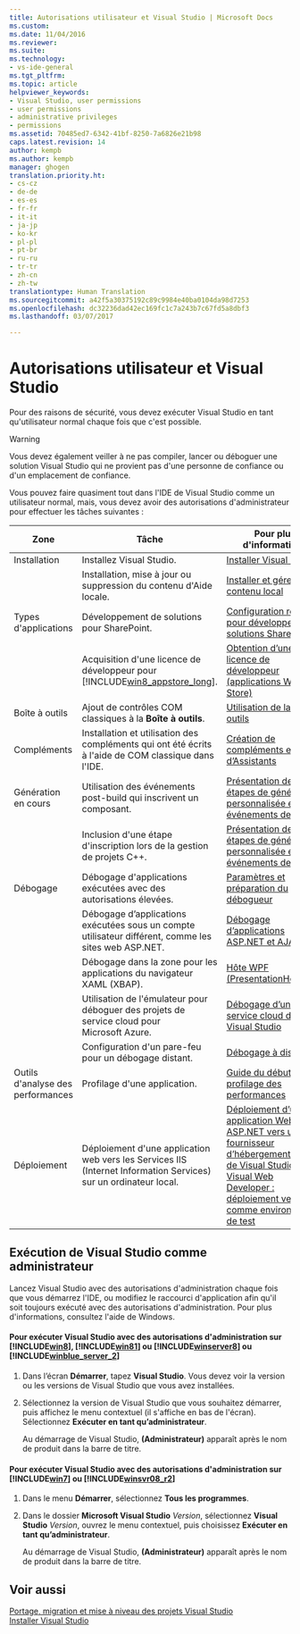 ```yaml
---
title: Autorisations utilisateur et Visual Studio | Microsoft Docs
ms.custom: 
ms.date: 11/04/2016
ms.reviewer: 
ms.suite: 
ms.technology:
- vs-ide-general
ms.tgt_pltfrm: 
ms.topic: article
helpviewer_keywords:
- Visual Studio, user permissions
- user permissions
- administrative privileges
- permissions
ms.assetid: 70485ed7-6342-41bf-8250-7a6826e21b98
caps.latest.revision: 14
author: kempb
ms.author: kempb
manager: ghogen
translation.priority.ht:
- cs-cz
- de-de
- es-es
- fr-fr
- it-it
- ja-jp
- ko-kr
- pl-pl
- pt-br
- ru-ru
- tr-tr
- zh-cn
- zh-tw
translationtype: Human Translation
ms.sourcegitcommit: a42f5a30375192c89c9984e40ba0104da98d7253
ms.openlocfilehash: dc32236dad42ec169fc1c7a243b7c67fd5a8dbf3
ms.lasthandoff: 03/07/2017

---
```

# <a name="user-permissions-and-visual-studio"></a>Autorisations utilisateur et Visual Studio
Pour des raisons de sécurité, vous devez exécuter Visual Studio en tant qu'utilisateur normal chaque fois que c'est possible.  

> [!WARNING]
>  Vous devez également veiller à ne pas compiler, lancer ou déboguer une solution Visual Studio qui ne provient pas d'une personne de confiance ou d'un emplacement de confiance.  

 Vous pouvez faire quasiment tout dans l'IDE de Visual Studio comme un utilisateur normal, mais, vous devez avoir des autorisations d'administrateur pour effectuer les tâches suivantes :  

|Zone|Tâche|Pour plus d'informations|  
|----------|----------|--------------------------|  
|Installation|Installez Visual Studio.|[Installer Visual Studio](../install/install-visual-studio.md)|  
||Installation, mise à jour ou suppression du contenu d'Aide locale.|[Installer et gérer un contenu local](../ide/install-and-manage-local-content.md)|  
|Types d'applications|Développement de solutions pour SharePoint.|[Configuration requise pour développer des solutions SharePoint](/office-dev/office-dev/requirements-for-developing-sharepoint-solutions)|  
||Acquisition d'une licence de développeur pour [!INCLUDE[win8_appstore_long](../debugger/includes/win8_appstore_long_md.md)].|[Obtention d’une licence de développeur (applications Windows Store)](http://go.microsoft.com/fwlink/?LinkID=241313)|  
|Boîte à outils|Ajout de contrôles COM classiques à la **Boîte à outils**.|[Utilisation de la boîte à outils](../ide/using-the-toolbox.md)|  
|Compléments|Installation et utilisation des compléments qui ont été écrits à l'aide de COM classique dans l'IDE.|[Création de compléments et d’Assistants](http://msdn.microsoft.com/Library/c5a47c21-6668-4de3-898d-afa969317e73)|  
|Génération en cours|Utilisation des événements post-build qui inscrivent un composant.|[Présentation des étapes de génération personnalisée et des événements de build](/visual-cpp/ide/understanding-custom-build-steps-and-build-events)|  
||Inclusion d'une étape d'inscription lors de la gestion de projets C++.|[Présentation des étapes de génération personnalisée et des événements de build](/visual-cpp/ide/understanding-custom-build-steps-and-build-events)|  
|Débogage|Débogage d'applications exécutées avec des autorisations élevées.|[Paramètres et préparation du débogueur](../debugger/debugger-settings-and-preparation.md)|  
||Débogage d’applications exécutées sous un compte utilisateur différent, comme les sites web ASP.NET.|[Débogage d’applications ASP.NET et AJAX](../debugger/debugging-aspnet-and-ajax-applications.md)|  
||Débogage dans la zone pour les applications du navigateur XAML (XBAP).|[Hôte WPF (PresentationHost.exe)](http://msdn.microsoft.com/Library/3215bfa1-722c-4ac8-a7c5-bdd02d30afbd)|  
||Utilisation de l'émulateur pour déboguer des projets de service cloud pour Microsoft Azure.|[Débogage d’un service cloud dans Visual Studio](http://go.microsoft.com/fwlink/?LinkId=266725)|  
||Configuration d'un pare-feu pour un débogage distant.|[Débogage à distance](../debugger/remote-debugging.md)|  
|Outils d'analyse des performances|Profilage d'une application.|[Guide du débutant en profilage des performances](../profiling/beginners-guide-to-performance-profiling.md)|  
|Déploiement|Déploiement d'une application web vers les Services IIS (Internet Information Services) sur un ordinateur local.|[Déploiement d’une application Web ASP.NET vers un fournisseur d’hébergement à l’aide de Visual Studio ou Visual Web Developer : déploiement vers IIS comme environnement de test](http://go.microsoft.com/fwlink/?LinkId=266478)|

## <a name="running-visual-studio-as-an-administrator"></a>Exécution de Visual Studio comme administrateur  
 Lancez Visual Studio avec des autorisations d'administration chaque fois que vous démarrez l'IDE, ou modifiez le raccourci d'application afin qu'il soit toujours exécuté avec des autorisations d'administration. Pour plus d'informations, consultez l'aide de Windows.  

#### <a name="to-run-visual-studio-with-administrative-permissions-on-includewin8debuggerincludeswin8mdmd-includewin81debuggerincludeswin81mdmd-includewinserver8debuggerincludeswinserver8mdmd-or-includewinblueserver2ideincludeswinblueserver2mdmd"></a>Pour exécuter Visual Studio avec des autorisations d'administration sur [!INCLUDE[win8](../debugger/includes/win8_md.md)], [!INCLUDE[win81](../debugger/includes/win81_md.md)] ou [!INCLUDE[winserver8](../debugger/includes/winserver8_md.md)] ou [!INCLUDE[winblue_server_2](../ide/includes/winblue_server_2_md.md)]  

1.  Dans l’écran **Démarrer**, tapez **Visual Studio**. Vous devez voir la version ou les versions de Visual Studio que vous avez installées.  

2.  Sélectionnez la version de Visual Studio que vous souhaitez démarrer, puis affichez le menu contextuel (il s'affiche en bas de l'écran). Sélectionnez **Exécuter en tant qu’administrateur**.  

     Au démarrage de Visual Studio, **(Administrateur)** apparaît après le nom de produit dans la barre de titre.  

#### <a name="to-run-visual-studio-with-administrative-permissions-on-includewin7debuggerincludeswin7mdmd-or-includewinsvr08r2debuggerincludeswinsvr08r2mdmd"></a>Pour exécuter Visual Studio avec des autorisations d'administration sur [!INCLUDE[win7](../debugger/includes/win7_md.md)] ou [!INCLUDE[winsvr08_r2](../debugger/includes/winsvr08_r2_md.md)]  

1.  Dans le menu **Démarrer**, sélectionnez **Tous les programmes**.  

2.  Dans le dossier **Microsoft Visual Studio** *Version*, sélectionnez **Visual Studio** *Version*, ouvrez le menu contextuel, puis choisissez **Exécuter en tant qu’administrateur**.  

     Au démarrage de Visual Studio, **(Administrateur)** apparaît après le nom de produit dans la barre de titre.  

## <a name="see-also"></a>Voir aussi  
 [Portage, migration et mise à niveau des projets Visual Studio](../porting/port-migrate-and-upgrade-visual-studio-projects.md)   
 [Installer Visual Studio](../install/install-visual-studio.md)

